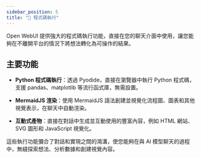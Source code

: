 ```yaml
---
sidebar_position: 5
title: "🐍 程式碼執行"
---
```


Open WebUI 提供強大的程式碼執行功能，直接在您的聊天介面中使用，讓您能夠在不離開平台的情況下將想法轉化為可操作的結果。

## 主要功能

- **Python 程式碼執行**：透過 Pyodide，直接在瀏覽器中執行 Python 程式碼，支援 pandas、matplotlib 等流行函式庫，無需設置。

- **MermaidJS 渲染**：使用 MermaidJS 語法創建並視覺化流程圖、圖表和其他視覺表示，在聊天中自動渲染。

- **互動式產物**：直接在對話中生成並互動使用的豐富內容，例如 HTML 網站、SVG 圖形和 JavaScript 視覺化。

這些執行功能彌合了對話和實現之間的鴻溝，使您能夠在與 AI 模型聊天的過程中，無縫探索想法、分析數據和創建視覺內容。